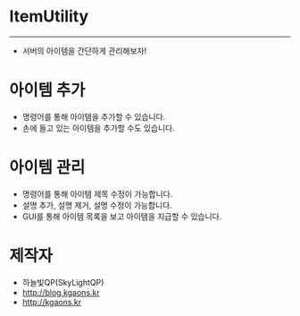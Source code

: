 # ItemUtility
---------------------------
- 서버의 아이템을 간단하게 관리해보자!


# 아이템 추가
- 명령어를 통해 아이템을 추가할 수 있습니다.
- 손에 들고 있는 아이템을 추가할 수도 있습니다.

# 아이템 관리
- 명령어를 통해 아이템 제목 수정이 가능합니다.
- 설명 추가, 설명 제거, 설명 수정이 가능합니다.
- GUI를 통해 아이템 목록을 보고 아이템을 지급할 수 있습니다.


# 제작자
- 하늘빛QP(SkyLightQP)
- http://blog.kgaons.kr
- http://kgaons.kr

